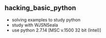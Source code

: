 ## hacking_basic_python
- solving examples to study python
- study with WJSNSeala
- use python 2.7.14 [MSC v.1500 32 bit (Intel)]
